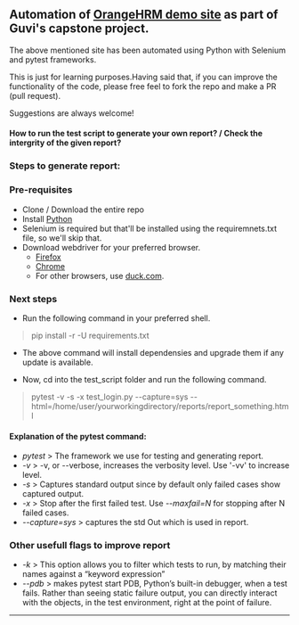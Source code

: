 ## Automation of [OrangeHRM demo site](https://opensource-demo.orangehrmlive.com/) as part of Guvi's capstone project.

The above mentioned site has been automated using Python with Selenium and pytest frameworks. 

This is just for learning purposes.Having said that, if you can improve the functionality of the code, please free feel to fork the repo and make a PR (pull request).

Suggestions are always welcome!


#### How to run the test script to generate your own report? / Check the intergrity of the given report?

### Steps to generate report:

### Pre-requisites
- Clone / Download the entire repo
- Install [Python](https://www.python.org/downloads/)
- Selenium is required but that'll be installed using the requiremnets.txt file, so we'll skip that.
- Download webdriver for your preferred browser.
  - [Firefox](https://github.com/mozilla/geckodriver/releases)
  - [Chrome](https://chromedriver.storage.googleapis.com/index.html?path=109.0.5414.25/)
  - For other browsers, use [duck.com](duckduckgo.com/).

### Next steps
- Run the following command in your preferred shell.
> pip install -r -U requirements.txt

- The above command will install dependensies and upgrade them if any update is available.

- Now, cd into the test_script folder and run the following command.
> pytest -v -s -x test_login.py --capture=sys --html=/home/user/yourworkingdirectory/reports/report_something.html

#### Explanation of the pytest command:

- *pytest* > The framework we use for testing and generating report.
- *-v*  > -v, or --verbose, increases the verbosity level. Use '-vv' to increase level.
- *-s*  > Captures standard output since by default only failed cases show captured output.
- *-x*  > Stop after the first failed test. Use *--maxfail=N* for stopping after N failed cases.
- *--capture=sys* > captures the std Out which is used in report.

### Other usefull flags to improve report

- *-k*  > This option allows you to filter which tests to run, by matching their names against a “keyword expression”
- *--pdb* > makes pytest start PDB, Python’s built-in debugger, when a test fails. Rather than seeing static failure output, you can directly interact with the objects, in the test environment, right at the point of failure.

----------------------------------------------------------------------------------------------------------------------------------------------------------
